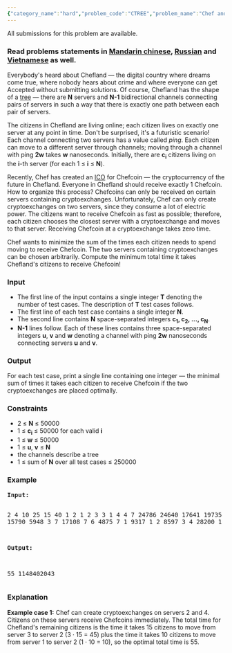 ```yaml
---
{"category_name":"hard","problem_code":"CTREE","problem_name":"Chef and Chefcoin","languages_supported":{"0":"C","1":"CPP14","2":"JAVA","3":"PYTH","4":"PYTH 3.5","5":"PYPY","6":"CS2","7":"PAS fpc","8":"PAS gpc","9":"RUBY","10":"PHP","11":"GO","12":"NODEJS","13":"HASK","14":"rust","15":"SCALA","16":"swift","17":"D","18":"PERL","19":"FORT","20":"WSPC","21":"ADA","22":"CAML","23":"ICK","24":"BF","25":"ASM","26":"CLPS","27":"PRLG","28":"ICON","29":"SCM qobi","30":"PIKE","31":"ST","32":"NICE","33":"LUA","34":"BASH","35":"NEM","36":"LISP sbcl","37":"LISP clisp","38":"SCM guile","39":"JS","40":"ERL","41":"TCL","42":"kotlin","43":"PERL6","44":"TEXT","45":"SCM chicken","46":"CLOJ","47":"COB","48":"FS"},"max_timelimit":1,"source_sizelimit":50000,"problem_author":"mgch","problem_tester":"wwwwodddd","date_added":"3-02-2018","tags":{"0":"cook91","1":"data","2":"dfs","3":"graph","4":"hard","5":"mgch","6":"tree"},"editorial_url":"https://discuss.codechef.com/problems/CTREE","time":{"view_start_date":1518978600,"submit_start_date":1518978600,"visible_start_date":1518978600,"end_date":1735669800},"is_direct_submittable":false,"layout":"problem"}
---
```

<span class="solution-visible-txt">All submissions for this problem are available.</span><h3>Read problems statements in <a target="_blank" 
href="http://www.codechef.com/download/translated/COOK91/mandarin/CTREE.pdf">Mandarin chinese</a>, <a target="_blank" 
href="http://www.codechef.com/download/translated/COOK91/russian/CTREE.pdf">Russian</a> and <a target="_blank" 
href="http://www.codechef.com/download/translated/COOK91/vietnamese/CTREE.pdf">Vietnamese</a> as well.</h3>

<p>Everybody's heard about Chefland — the digital country where dreams come true, where nobody hears about crime and where everyone can get Accepted without submitting solutions. Of course, Chefland has the shape of a <a href="https://en.wikipedia.org/wiki/Tree_(graph_theory)">tree</a> — there are <b>N</b> servers and <b>N-1</b> bidirectional channels connecting pairs of servers in such a way that there is exactly one path between each pair of servers.</p>

<p>The citizens in Chefland are living online; each citizen lives on exactly one server at any point in time. Don't be surprised, it's a futuristic scenario! Each channel connecting two servers has a value called <i>ping</i>. Each citizen can move to a different server through channels; moving through a channel with ping <b>2w</b> takes <b>w</b> nanoseconds. Initially, there are <b>c<sub>i</sub></b> citizens living on the <b>i</b>-th server (for each 1 ≤ <b>i</b> ≤ <b>N</b>).</p>

<p>Recently, Chef has created an <a href="https://en.wikipedia.org/wiki/Initial_coin_offering">ICO</a> for Chefcoin — the cryptocurrency of the future in Chefland. Everyone in Chefland should receive exactly 1 Chefcoin. How to organize this process? Chefcoins can only be received on certain servers containing cryptoexchanges. Unfortunately, Chef can only create cryptoexchanges on two servers, since they consume a lot of electric power. The citizens want to receive Chefcoin as fast as possible; therefore, each citizen chooses the closest server with a cryptoexchange and moves to that server. Receiving Chefcoin at a cryptoexchange takes zero time.</p>

<p>Chef wants to minimize the sum of the times each citizen needs to spend moving to receive Chefcoin. The two servers containing cryptoexchanges can be chosen arbitrarily. Compute the minimum total time it takes Chefland's citizens to receive Chefcoin!</p>

<h3>Input</h3>
<ul>
<li>The first line of the input contains a single integer <b>T</b> denoting the number of test cases. The description of <b>T</b> test cases follows.</li>
<li>The first line of each test case contains a single integer <b>N</b>.</li>
<li>The second line contains <b>N</b> space-separated integers <b>c<sub>1</sub>, c<sub>2</sub>, ..., c<sub>N</sub></b>.</li>
<li><b>N-1</b> lines follow. Each of these lines contains three space-separated integers <b>u</b>, <b>v</b> and <b>w</b> denoting a channel with ping <b>2w</b> nanoseconds connecting servers <b>u</b> and <b>v</b>.</li>
</ul>

<h3>Output</h3>
<p>For each test case, print a single line containing one integer — the minimal sum of times it takes each citizen to receive Chefcoin if the two cryptoexchanges are placed optimally.</p>

<h3>Constraints</h3>
<ul>
<li>2 ≤ <b>N</b> ≤ 50000</li>
<li>1 ≤ <b>c<sub>i</sub></b> ≤ 50000 for each valid <b>i</b></li>
<li>1 ≤ <b>w</b> ≤ 50000</li>
<li>1 ≤ <b>u</b>, <b>v</b> ≤ <b>N</b></li>
<li>the channels describe a tree</li>
<li>1 ≤ sum of <b>N</b> over all test cases ≤ 250000</li>
</ul>

<h3>Example</h3>
<pre><b>Input:</b>

2
4
10 25 15 40
1 2 1
2 3 3
1 4 4
7
24786 24640 17641 19735 8667 15790 5948
3 7 17108
7 6 4875
7 1 9317
1 2 8597
3 4 28200
1 5 22026

<b>Output:</b>

55
1148402043
</pre>

<h3>Explanation</h3>
<p><b>Example case 1:</b> Chef can create cryptoexchanges on servers 2 and 4. Citizens on these servers receive Chefcoins immediately. The total time for Chefland's remaining citizens is the time it takes 15 citizens to move from server 3 to server 2 (3 · 15 = 45) plus the time it takes 10 citizens to move from server 1 to server 2 (1 · 10 = 10), so the optimal total time is 55.</p>
